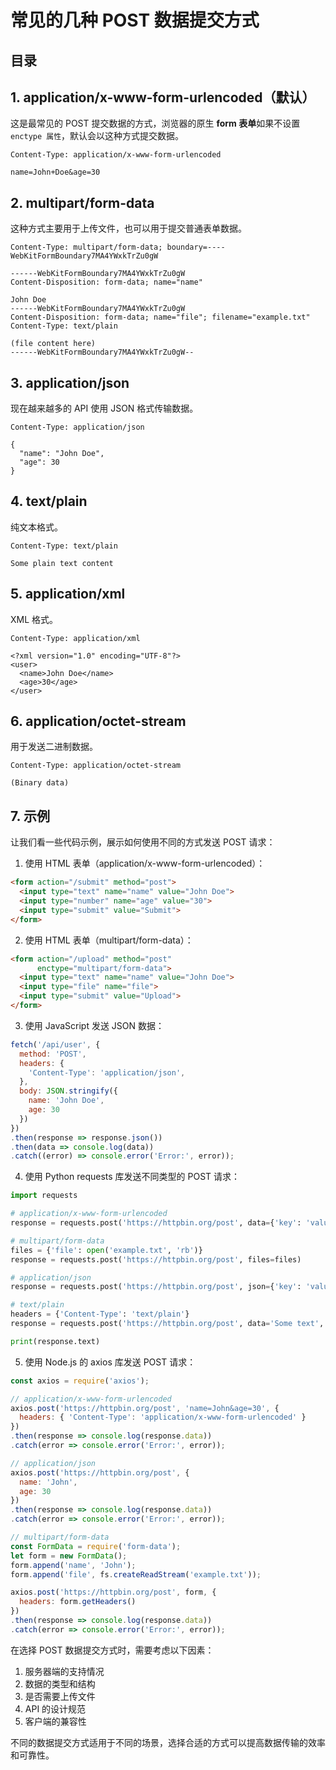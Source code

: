
# 常见的几种 POST 数据提交方式



## 目录
<!-- toc -->
 ## 1. application/x-www-form-urlencoded（默认） 

这是最常见的 POST 提交数据的方式，浏览器的原生 **form 表单**如果不设置 `enctype 属性`，默认会以这种方式提交数据。

```http
Content-Type: application/x-www-form-urlencoded

name=John+Doe&age=30
```

## 2. multipart/form-data

这种方式主要用于上传文件，也可以用于提交普通表单数据。

```http
Content-Type: multipart/form-data; boundary=----WebKitFormBoundary7MA4YWxkTrZu0gW

------WebKitFormBoundary7MA4YWxkTrZu0gW
Content-Disposition: form-data; name="name"

John Doe
------WebKitFormBoundary7MA4YWxkTrZu0gW
Content-Disposition: form-data; name="file"; filename="example.txt"
Content-Type: text/plain

(file content here)
------WebKitFormBoundary7MA4YWxkTrZu0gW--
```

## 3. application/json

现在越来越多的 API 使用 JSON 格式传输数据。

```http
Content-Type: application/json

{
  "name": "John Doe",
  "age": 30
}
```

## 4. text/plain

纯文本格式。

```http
Content-Type: text/plain

Some plain text content
```

## 5. application/xml

XML 格式。

```http
Content-Type: application/xml

<?xml version="1.0" encoding="UTF-8"?>
<user>
  <name>John Doe</name>
  <age>30</age>
</user>
```

## 6. application/octet-stream

用于发送二进制数据。

```http
Content-Type: application/octet-stream

(Binary data)
```

## 7. 示例

让我们看一些代码示例，展示如何使用不同的方式发送 POST 请求：

1. 使用 HTML 表单（application/x-www-form-urlencoded）：

```html
<form action="/submit" method="post">
  <input type="text" name="name" value="John Doe">
  <input type="number" name="age" value="30">
  <input type="submit" value="Submit">
</form>
```

2. 使用 HTML 表单（multipart/form-data）：

```html hl:2
<form action="/upload" method="post" 
	  enctype="multipart/form-data">
  <input type="text" name="name" value="John Doe">
  <input type="file" name="file">
  <input type="submit" value="Upload">
</form>
```

3. 使用 JavaScript 发送 JSON 数据：

```javascript
fetch('/api/user', {
  method: 'POST',
  headers: {
    'Content-Type': 'application/json',
  },
  body: JSON.stringify({
    name: 'John Doe',
    age: 30
  })
})
.then(response => response.json())
.then(data => console.log(data))
.catch((error) => console.error('Error:', error));
```

4. 使用 Python requests 库发送不同类型的 POST 请求：

```python
import requests

# application/x-www-form-urlencoded
response = requests.post('https://httpbin.org/post', data={'key': 'value'})

# multipart/form-data
files = {'file': open('example.txt', 'rb')}
response = requests.post('https://httpbin.org/post', files=files)

# application/json
response = requests.post('https://httpbin.org/post', json={'key': 'value'})

# text/plain
headers = {'Content-Type': 'text/plain'}
response = requests.post('https://httpbin.org/post', data='Some text', headers=headers)

print(response.text)
```

5. 使用 Node.js 的 axios 库发送 POST 请求：

```javascript
const axios = require('axios');

// application/x-www-form-urlencoded
axios.post('https://httpbin.org/post', 'name=John&age=30', {
  headers: { 'Content-Type': 'application/x-www-form-urlencoded' }
})
.then(response => console.log(response.data))
.catch(error => console.error('Error:', error));

// application/json
axios.post('https://httpbin.org/post', {
  name: 'John',
  age: 30
})
.then(response => console.log(response.data))
.catch(error => console.error('Error:', error));

// multipart/form-data
const FormData = require('form-data');
let form = new FormData();
form.append('name', 'John');
form.append('file', fs.createReadStream('example.txt'));

axios.post('https://httpbin.org/post', form, {
  headers: form.getHeaders()
})
.then(response => console.log(response.data))
.catch(error => console.error('Error:', error));
```

在选择 POST 数据提交方式时，需要考虑以下因素：

1. 服务器端的支持情况
2. 数据的类型和结构
3. 是否需要上传文件
4. API 的设计规范
5. 客户端的兼容性

不同的数据提交方式适用于不同的场景，选择合适的方式可以提高数据传输的效率和可靠性。